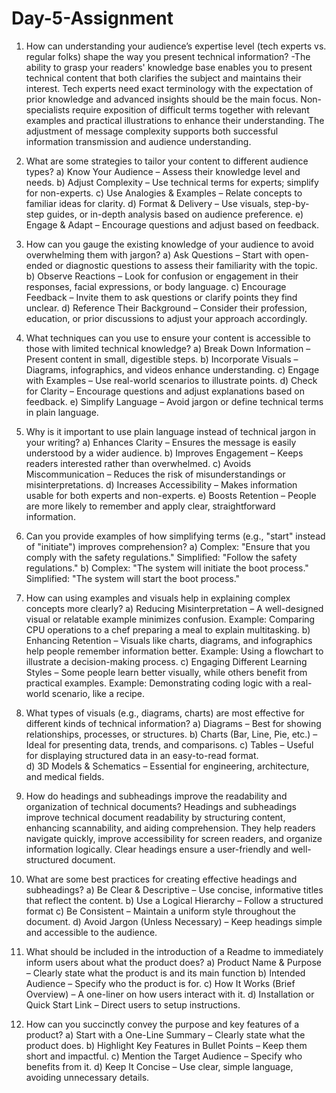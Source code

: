 # Day-5-Assignment

1. How can understanding your audience’s expertise level (tech experts vs. regular folks) shape the way you present technical information?
     -The ability to grasp your readers' knowledge base enables you to present technical content that both clarifies the subject and maintains their interest. Tech experts 
      need exact terminology with the expectation of prior knowledge and advanced insights should be the main focus. Non-specialists require exposition of difficult terms 
      together with relevant examples and practical illustrations to enhance their understanding. The adjustment of message complexity supports both successful information 
      transmission and audience understanding.


2. What are some strategies to tailor your content to different audience types?
     a) Know Your Audience – Assess their knowledge level and needs.
     b) Adjust Complexity – Use technical terms for experts; simplify for non-experts.
     c) Use Analogies & Examples – Relate concepts to familiar ideas for clarity.
     d) Format & Delivery – Use visuals, step-by-step guides, or in-depth analysis based on audience preference.
     e) Engage & Adapt – Encourage questions and adjust based on feedback.


3. How can you gauge the existing knowledge of your audience to avoid overwhelming them with jargon?
    a) Ask Questions – Start with open-ended or diagnostic questions to assess their familiarity with the topic.
    b) Observe Reactions – Look for confusion or engagement in their responses, facial expressions, or body language.
    c) Encourage Feedback – Invite them to ask questions or clarify points they find unclear.
    d) Reference Their Background – Consider their profession, education, or prior discussions to adjust your approach accordingly.


4. What techniques can you use to ensure your content is accessible to those with limited technical knowledge?
    a) Break Down Information – Present content in small, digestible steps.
    b) Incorporate Visuals – Diagrams, infographics, and videos enhance understanding.
    c) Engage with Examples – Use real-world scenarios to illustrate points.
    d) Check for Clarity – Encourage questions and adjust explanations based on feedback.
    e) Simplify Language – Avoid jargon or define technical terms in plain language.


5. Why is it important to use plain language instead of technical jargon in your writing?
    a) Enhances Clarity – Ensures the message is easily understood by a wider audience.
    b) Improves Engagement – Keeps readers interested rather than overwhelmed.
    c) Avoids Miscommunication – Reduces the risk of misunderstandings or misinterpretations.
    d) Increases Accessibility – Makes information usable for both experts and non-experts.
    e) Boosts Retention – People are more likely to remember and apply clear, straightforward information.


6. Can you provide examples of how simplifying terms (e.g., "start" instead of "initiate") improves comprehension?
     a) Complex: "Ensure that you comply with the safety regulations."
        Simplified: "Follow the safety regulations."
     b) Complex: "The system will initiate the boot process."
        Simplified: "The system will start the boot process."


7. How can using examples and visuals help in explaining complex concepts more clearly?
     a) Reducing Misinterpretation – A well-designed visual or relatable example minimizes confusion.
        Example: Comparing CPU operations to a chef preparing a meal to explain multitasking.
     b) Enhancing Retention – Visuals like charts, diagrams, and infographics help people remember information better.
        Example: Using a flowchart to illustrate a decision-making process.
     c) Engaging Different Learning Styles – Some people learn better visually, while others benefit from practical examples.
        Example: Demonstrating coding logic with a real-world scenario, like a recipe.


8. What types of visuals (e.g., diagrams, charts) are most effective for different kinds of technical information?
    a) Diagrams – Best for showing relationships, processes, or structures.
    b) Charts (Bar, Line, Pie, etc.) – Ideal for presenting data, trends, and comparisons.
    c) Tables – Useful for displaying structured data in an easy-to-read format.  
    d) 3D Models & Schematics – Essential for engineering, architecture, and medical fields.


9. How do headings and subheadings improve the readability and organization of technical documents?
Headings and subheadings improve technical document readability by structuring content, enhancing scannability, and aiding comprehension. They help readers navigate quickly, improve accessibility for screen readers, and organize information logically. Clear headings ensure a user-friendly and well-structured document.


10. What are some best practices for creating effective headings and subheadings?
    a) Be Clear & Descriptive – Use concise, informative titles that reflect the content.
    b) Use a Logical Hierarchy – Follow a structured format
    c) Be Consistent – Maintain a uniform style throughout the document.
    d) Avoid Jargon (Unless Necessary) – Keep headings simple and accessible to the audience.


11. What should be included in the introduction of a Readme to immediately inform users about what the product does?
    a) Product Name & Purpose – Clearly state what the product is and its main function
    b) Intended Audience – Specify who the product is for.
    c) How It Works (Brief Overview) – A one-liner on how users interact with it.
    d) Installation or Quick Start Link – Direct users to setup instructions.


12. How can you succinctly convey the purpose and key features of a product?
    a) Start with a One-Line Summary – Clearly state what the product does.
    b) Highlight Key Features in Bullet Points – Keep them short and impactful.
    c) Mention the Target Audience – Specify who benefits from it.
    d) Keep It Concise – Use clear, simple language, avoiding unnecessary details.



